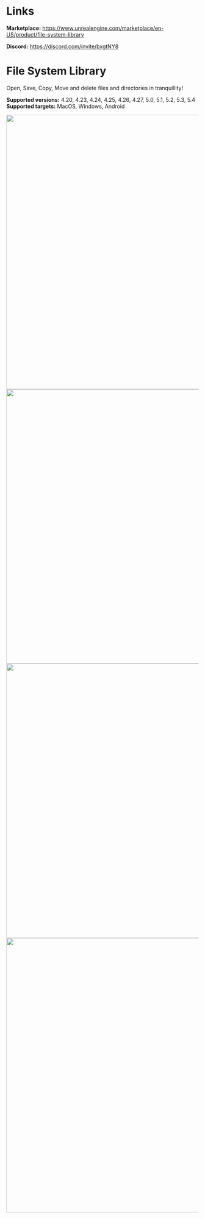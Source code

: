 # Links

**Marketplace:** https://www.unrealengine.com/marketplace/en-US/product/file-system-library

**Discord:** https://discord.com/invite/bxgtNY8



# File System Library
 Open, Save, Copy, Move and delete files and directories in tranquillity!
 
 **Supported versions:** 4.20, 4.23, 4.24, 4.25, 4.26, 4.27, 5.0, 5.1, 5.2, 5.3, 5.4
 **Supported targets:** MacOS, Windows, Android

<img src="https://cdn1.epicgames.com/ue/product/Screenshot/5-1920x1080-9bacfeb1072aee485f29c133854b5cae.png?resize=1&w=1920" width="720">
<img src="https://cdn1.epicgames.com/ue/product/Screenshot/203-1920x1080-e46ef5b20d506f1cd584d3b6d7719a77.png?resize=1&w=1920" width="720">
<img src="https://cdn1.epicgames.com/ue/product/Screenshot/4-1920x1080-72727ccf64981262a1c6fc9d757af9c3.png?resize=1&w=1920" width="720">
<img src="https://cdn1.epicgames.com/ue/product/Screenshot/3-1920x1080-ac3d45570c20b45a506dab474f908c23.png?resize=1&w=1920" width="720">
